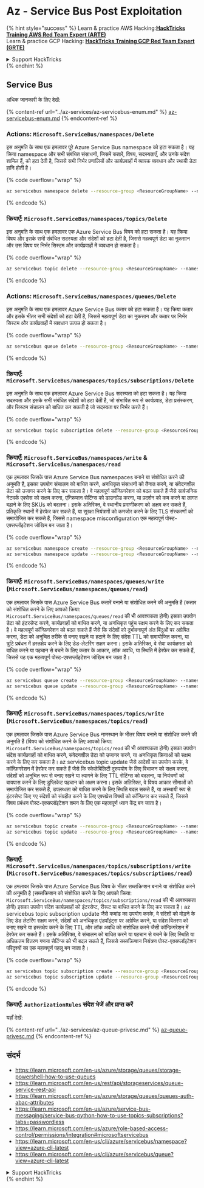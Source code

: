 # Az - Service Bus Post Exploitation

{% hint style="success" %}
Learn & practice AWS Hacking:<img src="../../.gitbook/assets/image (1) (1).png" alt="" data-size="line">[**HackTricks Training AWS Red Team Expert (ARTE)**](https://training.hacktricks.xyz/courses/arte)<img src="../../.gitbook/assets/image (1) (1).png" alt="" data-size="line">\
Learn & practice GCP Hacking: <img src="../../.gitbook/assets/image (2).png" alt="" data-size="line">[**HackTricks Training GCP Red Team Expert (GRTE)**<img src="../../.gitbook/assets/image (2).png" alt="" data-size="line">](https://training.hacktricks.xyz/courses/grte)

<details>

<summary>Support HackTricks</summary>

* Check the [**subscription plans**](https://github.com/sponsors/carlospolop)!
* **Join the** 💬 [**Discord group**](https://discord.gg/hRep4RUj7f) or the [**telegram group**](https://t.me/peass) or **follow** us on **Twitter** 🐦 [**@hacktricks\_live**](https://twitter.com/hacktricks\_live)**.**
* **Share hacking tricks by submitting PRs to the** [**HackTricks**](https://github.com/carlospolop/hacktricks) and [**HackTricks Cloud**](https://github.com/carlospolop/hacktricks-cloud) github repos.

</details>
{% endhint %}

## Service Bus

अधिक जानकारी के लिए देखें:

{% content-ref url="../az-services/az-servicebus-enum.md" %}
[az-servicebus-enum.md](../az-services/az-servicebus-enum.md)
{% endcontent-ref %}

### Actions: `Microsoft.ServiceBus/namespaces/Delete`

इस अनुमति के साथ एक हमलावर पूरे Azure Service Bus namespace को हटा सकता है। यह क्रिया namespace और सभी संबंधित संसाधनों, जिसमें कतारें, विषय, सदस्यताएँ, और उनके संदेश शामिल हैं, को हटा देती है, जिससे सभी निर्भर प्रणालियों और कार्यप्रवाहों में व्यापक व्यवधान और स्थायी डेटा हानि होती है।

{% code overflow="wrap" %}
```bash
az servicebus namespace delete --resource-group <ResourceGroupName> --name <NamespaceName>
```
{% endcode %}

### क्रियाएँ: `Microsoft.ServiceBus/namespaces/topics/Delete`

इस अनुमति के साथ एक हमलावर एक Azure Service Bus विषय को हटा सकता है। यह क्रिया विषय और इसके सभी संबंधित सदस्यता और संदेशों को हटा देती है, जिससे महत्वपूर्ण डेटा का नुकसान और उस विषय पर निर्भर सिस्टम और कार्यप्रवाहों में व्यवधान हो सकता है।

{% code overflow="wrap" %}
```bash
az servicebus topic delete --resource-group <ResourceGroupName> --namespace-name <NamespaceName> --name <TopicName>
```
{% endcode %}

### Actions: `Microsoft.ServiceBus/namespaces/queues/Delete`

इस अनुमति के साथ एक हमलावर Azure Service Bus कतार को हटा सकता है। यह क्रिया कतार और इसके भीतर सभी संदेशों को हटा देती है, जिससे महत्वपूर्ण डेटा का नुकसान और कतार पर निर्भर सिस्टम और कार्यप्रवाहों में व्यवधान उत्पन्न हो सकता है।

{% code overflow="wrap" %}
```bash
az servicebus queue delete --resource-group <ResourceGroupName> --namespace-name <NamespaceName> --name <QueueName>
```
{% endcode %}

### क्रियाएँ: `Microsoft.ServiceBus/namespaces/topics/subscriptions/Delete`

इस अनुमति के साथ एक हमलावर Azure Service Bus सदस्यता को हटा सकता है। यह क्रिया सदस्यता और इसके सभी संबंधित संदेशों को हटा देती है, जो संभावित रूप से कार्यप्रवाह, डेटा प्रसंस्करण, और सिस्टम संचालन को बाधित कर सकती है जो सदस्यता पर निर्भर करते हैं।

{% code overflow="wrap" %}
```bash
az servicebus topic subscription delete --resource-group <ResourceGroupName> --namespace-name <NamespaceName> --topic-name <TopicName> --name <SubscriptionName>
```
{% endcode %}

### क्रियाएँ: `Microsoft.ServiceBus/namespaces/write` & `Microsoft.ServiceBus/namespaces/read`

एक हमलावर जिसके पास Azure Service Bus namespaces बनाने या संशोधित करने की अनुमति है, इसका उपयोग संचालन को बाधित करने, अनधिकृत संसाधनों को तैनात करने, या संवेदनशील डेटा को उजागर करने के लिए कर सकता है। वे महत्वपूर्ण कॉन्फ़िगरेशन को बदल सकते हैं जैसे सार्वजनिक नेटवर्क एक्सेस को सक्षम करना, एन्क्रिप्शन सेटिंग्स को डाउनग्रेड करना, या प्रदर्शन को कम करने या लागत बढ़ाने के लिए SKUs को बदलना। इसके अतिरिक्त, वे स्थानीय प्रमाणीकरण को अक्षम कर सकते हैं, प्रतिकृति स्थानों में हेरफेर कर सकते हैं, या सुरक्षा नियंत्रणों को कमजोर करने के लिए TLS संस्करणों को समायोजित कर सकते हैं, जिससे namespace misconfiguration एक महत्वपूर्ण पोस्ट-एक्सप्लॉइटेशन जोखिम बन जाता है।

{% code overflow="wrap" %}
```bash
az servicebus namespace create --resource-group <ResourceGroupName> --name <NamespaceName> --location <Location>
az servicebus namespace update --resource-group <ResourceGroupName> --name <NamespaceName> --tags <Key=Value>
```
{% endcode %}


### क्रियाएँ: `Microsoft.ServiceBus/namespaces/queues/write` (`Microsoft.ServiceBus/namespaces/queues/read`)

एक हमलावर जिसके पास Azure Service Bus कतारें बनाने या संशोधित करने की अनुमति है (कतार को संशोधित करने के लिए आपको क्रिया: `Microsoft.ServiceBus/namespaces/queues/read` की भी आवश्यकता होगी) इसका उपयोग डेटा को इंटरसेप्ट करने, कार्यप्रवाहों को बाधित करने, या अनधिकृत पहुंच सक्षम करने के लिए कर सकता है। वे महत्वपूर्ण कॉन्फ़िगरेशन को बदल सकते हैं जैसे कि संदेशों को दुर्भावनापूर्ण अंत बिंदुओं पर अग्रेषित करना, डेटा को अनुचित तरीके से बनाए रखने या हटाने के लिए संदेश TTL को समायोजित करना, या त्रुटि प्रबंधन में हस्तक्षेप करने के लिए डेड-लेटरिंग सक्षम करना। इसके अतिरिक्त, वे सेवा कार्यक्षमता को बाधित करने या पहचान से बचने के लिए कतार के आकार, लॉक अवधि, या स्थिति में हेरफेर कर सकते हैं, जिससे यह एक महत्वपूर्ण पोस्ट-एक्सप्लॉइटेशन जोखिम बन जाता है।

{% code overflow="wrap" %}
```bash
az servicebus queue create --resource-group <ResourceGroupName> --namespace-name <NamespaceName> --name <QueueName>
az servicebus queue update --resource-group <ResourceGroupName> --namespace-name <NamespaceName> --name <QueueName>
```
{% endcode %}

### क्रियाएँ: `Microsoft.ServiceBus/namespaces/topics/write` (`Microsoft.ServiceBus/namespaces/topics/read`)

एक हमलावर जिसके पास Azure Service Bus नामस्थान के भीतर विषय बनाने या संशोधित करने की अनुमति है (विषय को संशोधित करने के लिए आपको क्रिया: `Microsoft.ServiceBus/namespaces/topics/read` की भी आवश्यकता होगी) इसका उपयोग संदेश कार्यप्रवाहों को बाधित करने, संवेदनशील डेटा को उजागर करने, या अनधिकृत क्रियाओं को सक्षम करने के लिए कर सकता है। az servicebus topic update जैसे आदेशों का उपयोग करके, वे कॉन्फ़िगरेशन में हेरफेर कर सकते हैं जैसे कि स्केलेबिलिटी दुरुपयोग के लिए विभाजन को सक्षम करना, संदेशों को अनुचित रूप से बनाए रखने या त्यागने के लिए TTL सेटिंग्स को बदलना, या नियंत्रणों को बायपास करने के लिए डुप्लिकेट पहचान को अक्षम करना। इसके अतिरिक्त, वे विषय आकार सीमाओं को समायोजित कर सकते हैं, उपलब्धता को बाधित करने के लिए स्थिति बदल सकते हैं, या अस्थायी रूप से इंटरसेप्ट किए गए संदेशों को संग्रहीत करने के लिए एक्सप्रेस विषयों को कॉन्फ़िगर कर सकते हैं, जिससे विषय प्रबंधन पोस्ट-एक्सप्लॉइटेशन शमन के लिए एक महत्वपूर्ण ध्यान केंद्र बन जाता है।

{% code overflow="wrap" %}
```bash
az servicebus topic create --resource-group <ResourceGroupName> --namespace-name <NamespaceName> --name <TopicName>
az servicebus topic update --resource-group <ResourceGroupName> --namespace-name <NamespaceName> --name <TopicName>
```
{% endcode %}

### क्रियाएँ: `Microsoft.ServiceBus/namespaces/topics/subscriptions/write` (`Microsoft.ServiceBus/namespaces/topics/subscriptions/read`)

एक हमलावर जिसके पास Azure Service Bus विषय के भीतर सब्सक्रिप्शन बनाने या संशोधित करने की अनुमति है (सब्सक्रिप्शन को संशोधित करने के लिए आपको क्रिया: `Microsoft.ServiceBus/namespaces/topics/subscriptions/read` की भी आवश्यकता होगी) इसका उपयोग संदेश कार्यप्रवाहों को इंटरसेप्ट, रीरूट या बाधित करने के लिए कर सकता है। az servicebus topic subscription update जैसे कमांड का उपयोग करके, वे संदेशों को मोड़ने के लिए डेड लेटरिंग सक्षम करने, संदेशों को अनधिकृत एंडपॉइंट्स पर अग्रेषित करने, या संदेश वितरण को बनाए रखने या हस्तक्षेप करने के लिए TTL और लॉक अवधि को संशोधित करने जैसी कॉन्फ़िगरेशन में हेरफेर कर सकते हैं। इसके अतिरिक्त, वे संचालन को बाधित करने या पहचान से बचने के लिए स्थिति या अधिकतम वितरण गणना सेटिंग्स को भी बदल सकते हैं, जिससे सब्सक्रिप्शन नियंत्रण पोस्ट-एक्सप्लॉइटेशन परिदृश्यों का एक महत्वपूर्ण पहलू बन जाता है।

{% code overflow="wrap" %}
```bash
az servicebus topic subscription create --resource-group <ResourceGroupName> --namespace-name <NamespaceName> --topic-name <TopicName> --name <SubscriptionName>
az servicebus topic subscription update --resource-group <ResourceGroupName> --namespace-name <NamespaceName> --topic-name <TopicName> --name <SubscriptionName>
```
{% endcode %}


### क्रियाएँ: `AuthorizationRules` संदेश भेजें और प्राप्त करें

यहाँ देखें:

{% content-ref url="../az-services/az-queue-privesc.md" %}
[az-queue-privesc.md](../az-services/az-queue-privesc.md)
{% endcontent-ref %}

## संदर्भ

* https://learn.microsoft.com/en-us/azure/storage/queues/storage-powershell-how-to-use-queues
* https://learn.microsoft.com/en-us/rest/api/storageservices/queue-service-rest-api
* https://learn.microsoft.com/en-us/azure/storage/queues/queues-auth-abac-attributes
* https://learn.microsoft.com/en-us/azure/service-bus-messaging/service-bus-python-how-to-use-topics-subscriptions?tabs=passwordless
* https://learn.microsoft.com/en-us/azure/role-based-access-control/permissions/integration#microsoftservicebus
* https://learn.microsoft.com/en-us/cli/azure/servicebus/namespace?view=azure-cli-latest
* https://learn.microsoft.com/en-us/cli/azure/servicebus/queue?view=azure-cli-latest

<details>

<summary>Support HackTricks</summary>

* Check the [**subscription plans**](https://github.com/sponsors/carlospolop)!
* **Join the** 💬 [**Discord group**](https://discord.gg/hRep4RUj7f) or the [**telegram group**](https://t.me/peass) or **follow** us on **Twitter** 🐦 [**@hacktricks\_live**](https://twitter.com/hacktricks_live)**.**
* **Share hacking tricks by submitting PRs to the** [**HackTricks**](https://github.com/carlospolop/hacktricks) and [**HackTricks Cloud**](https://github.com/carlospolop/hacktricks-cloud) github repos.

</details>
{% endhint %}
